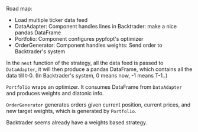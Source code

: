 Road map:

- Load multiple ticker data feed
- DataAdapter: Component handles lines in Backtrader: make a nice pandas DataFrame
- Portfolio: Component configures pypfopt's optimizer
- OrderGenerator: Component handles weights: Send order to Backtrader's system

In the `next` function of the strategy, all the data feed is passed to `DataAdapter`, it will then produce a pandas
 DataFrame, which contains all the data till t-0. (In Backtrader's system, 0 means now, -1 means T-1..) 
 
`Portfolio` wraps an optimizer. It consumes DataFrame from `DataAdapter` and produces weights and diatonic info.

`OrderGenerator` generates orders given current position, current prices, and new target weights, which is generated
 by `Portfolio`. 
 
Backtrader seems already have a weights based strategy.
